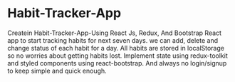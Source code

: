 # Habit-Tracker-App
Createin Habit-Tracker-App-Using React Js, Redux, And Bootstrap
React app to start tracking habits for next seven days. we can add, delete and change status of each habit for a day. All habits are stored in localStorage so no worries about getting habits lost. Implement state using redux-toolkit and styled components using react-bootstrap. And always no login/signup to keep simple and quick enough.
